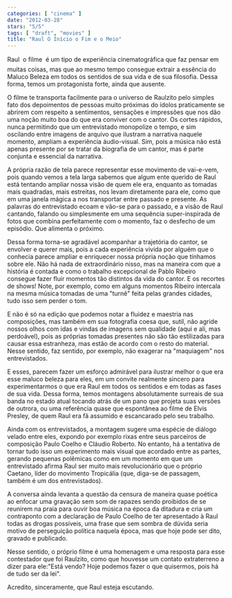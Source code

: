 ```yaml
---
categories: [ "cinema" ]
date: "2012-03-28"
stars: "5/5"
tags: [ "draft", "movies" ]
title: "Raul O Início o Fim e o Meio"
---
```

Raul  o filme  é um tipo de experiência cinematográfica que
faz pensar em muitas coisas, mas que ao mesmo tempo consegue extrair
a essência do Maluco Beleza em todos os sentidos de sua vida e de sua
filosofia. Dessa forma, temos um protagonista forte, ainda que ausente.

O filme te transporta facilmente para o universo de Raulzito pelo simples
fato dos depoimentos de pessoas muito próximas do ídolos praticamente
se abrirem com respeito a sentimentos, sensações e impressões que nos
dão uma noção muito boa do que era conviver com o cantor. Os cortes
rápidos, nunca permitindo que um entrevistado monopolize o tempo, e
sim oscilando entre imagens de arquivo que ilustram a narrativa naquele
momento, ampliam a experiência áudio-visual. Sim, pois a música não
está apenas presente por se tratar da biografia de um cantor, mas é
parte conjunta e essencial da narrativa.

A própria razão de tela parece representar esse movimento de vai-e-vem,
pois quando vemos a tela larga sabemos que algum ente querido de Raul
está tentando ampliar nossa visão de quem ele era, enquanto as tomadas
mais quadradas, mais estreitas, nos levam diretamente para ele, como
que em uma janela mágica a nos transportar entre passado e presente. As
palavras do entrevistado ecoam e vão-se para o passado, e a visão de
Raul cantando, falando ou simplesmente em uma sequência super-inspirada
de fotos que combina perfeitamente com o momento, faz o desfecho de um
episódio. Que alimenta o próximo.

Dessa forma torna-se agradável acompanhar a trajetória do cantor,
se envolver e querer mais, pois a cada experiência vivida por alguém
que o conhecia parece ampliar e enriquecer nossa própria noção que
tínhamos sobre ele. Não há nada de extraordinário nisso, mas na
maneira com que a história é contada e como o trabalho excepcional
de Pablo Ribeiro consegue fazer fluir momentos tão distintos da vida
do cantor. E os recortes de shows! Note, por exemplo, como em alguns
momentos Ribeiro intercala na mesma música tomadas de uma "turnê"
feita pelas grandes cidades, tudo isso sem perder o tom.

E não é só na edição que podemos notar a fluidez e maestria nas
composições, mas também em sua fotografia coesa que, sutil, não
agride nossos olhos com idas e vindas de imagens sem qualidade (aqui e
ali, mas perdoável), pois as próprias tomadas presentes não são tão
estilizadas para causar essa estranheza, mas estão de acordo com o resto
do material. Nesse sentido, faz sentido, por exemplo, não exagerar na
"maquiagem" nos entrevistados.

E esses, parecem fazer um esforço admirável para ilustrar melhor o que
era esse maluco beleza para eles, em um convite realmente sincero para
experimentarmos o que era Raul em todos os sentidos e em todas as fases
de sua vida. Dessa forma, temos montagens absolutamente surreais de sua
banda no estado atual tocando atrás de um pano que projeta suas versões
de outrora, ou uma referência quase que espontânea ao filme de Elvis
Presley, de quem Raul era fã assumido e escancarado pelo seu trabalho.

Ainda com os entrevistados, a montagem sugere uma espécie de diálogo
velado entre eles, expondo por exemplo rixas entre seus parceiros
de composição Paulo Coelho e Cláudio Roberto. No entanto, há a
tentativa de tornar tudo isso um experimento mais visual que acordado
entre as partes, gerando pequenas polêmicas como em um momento em que um
entrevistado afirma Raul ser muito mais revolucionário que o próprio
Caetano, líder do movimento Tropicália (que, diga-se de passagem,
também é um dos entrevistados).

A conversa ainda levanta a questão da censura de maneira quase poética
ao enfocar uma gravação sem som de rapazes sendo proibidos de se
reunirem na praia para ouvir boa música na época da ditadura e cria
um contraponto com a declaração de Paulo Coelho de ter apresentado à
Raul todas as drogas possíveis, uma frase que sem sombra de dúvida
seria motivo de perseguição política naquela época, mas que hoje
pode ser dito, gravado e publicado.

Nesse sentido, o próprio filme é uma homenagem e uma resposta para esse
contestador que foi Raulzito, como que houvesse um contato extraterreno
a dizer para ele:"Está vendo? Hoje podemos fazer o que quisermos,
pois há de tudo ser da lei".

Acredito, sinceramente, que Raul esteja escutando.

